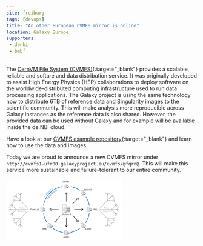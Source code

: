 ```yaml
---
site: freiburg
tags: [devops]
title: "An other European CVMFS mirror is online"
location: Galaxy Europe
supporters:
 - denbi
 - bmbf
---
```


The [CernVM File System (CVMFS)](https://cernvm.cern.ch/portal/filesystem){:target="_blank"} provides a scalable, reliable and softare and data distribution service.
It was originally developed to assist High Energy Physics (HEP) collaborations to deploy software on the worldwide-distributed computing infrastructure used to run data processing applications.
The Galaxy project is using the same technology now to distribute 6TB of reference data and Singularity images to the scientific community.
This will make analysis more reproducible across Galaxy instances as the reference data is also shared. However, the provided data can be used without Galaxy and for example
will be available inside the de.NBI cloud.

Have a look at our [CVMFS example repository](https://github.com/usegalaxy-eu/cvmfs-example){:target="_blank"} and learn how to use the data and images.

Today we are proud to announce a new CVMFS mirror under `http://cvmfs1-ufr00.galaxyproject.eu/cvmfs/@fqrn@`.
This will make this service more sustainable and failure-tolerant to our entire community.

![CVMFS model](/assets/media/cvmfs.png)

